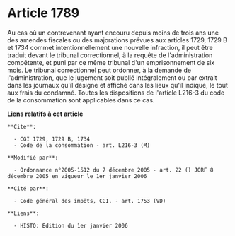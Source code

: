 # Article 1789

Au cas où un contrevenant ayant encouru depuis moins de trois ans une des amendes fiscales ou des majorations prévues aux
articles 1729, 1729 B et 1734 commet intentionnellement une nouvelle infraction, il peut être traduit devant le tribunal
correctionnel, à la requête de l'administration compétente, et puni par ce même tribunal d'un emprisonnement de six mois. Le
tribunal correctionnel peut ordonner, à la demande de l'administration, que le jugement soit publié intégralement ou par
extrait dans les journaux qu'il désigne et affiché dans les lieux qu'il indique, le tout aux frais du condamné. Toutes les
dispositions de l'article L216-3 du code de la consommation sont applicables dans ce cas.

**Liens relatifs à cet article**

	**Cite**:

	  - CGI 1729, 1729 B, 1734
	  - Code de la consommation - art. L216-3 (M)

	**Modifié par**:

	  - Ordonnance n°2005-1512 du 7 décembre 2005 - art. 22 () JORF 8 décembre 2005 en vigueur le 1er janvier 2006

	**Cité par**:

	  - Code général des impôts, CGI. - art. 1753 (VD)

	**Liens**:

	  - HISTO: Edition du 1er janvier 2006
